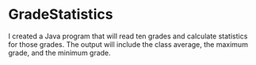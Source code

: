 # GradeStatistics
I created a Java program that will read ten grades and calculate statistics for those grades. The output will include the class average, the maximum grade, and the minimum grade.
